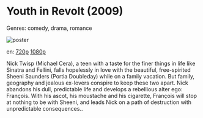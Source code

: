 # Youth in Revolt (2009)

Genres: comedy, drama, romance

![poster](http://image.tmdb.org/t/p/w500/nQ45Ypo7fdgBWGUICyT0XR5RPU6.jpg)

en:
  [720p](magnet:?xt=urn:btih:EC1308D090F7BEAE0B5416D21640557965DB57A8&tr=udp://glotorrents.pw:6969/announce&tr=udp://tracker.opentrackr.org:1337/announce&tr=udp://torrent.gresille.org:80/announce&tr=udp://tracker.openbittorrent.com:80&tr=udp://tracker.coppersurfer.tk:6969&tr=udp://tracker.leechers-paradise.org:6969&tr=udp://p4p.arenabg.ch:1337&tr=udp://tracker.internetwarriors.net:1337)
  [1080p](magnet:?xt=urn:btih:180B1F08C84C7A2E10F18609B3042BFEFB0ABBB6&tr=udp://glotorrents.pw:6969/announce&tr=udp://tracker.opentrackr.org:1337/announce&tr=udp://torrent.gresille.org:80/announce&tr=udp://tracker.openbittorrent.com:80&tr=udp://tracker.coppersurfer.tk:6969&tr=udp://tracker.leechers-paradise.org:6969&tr=udp://p4p.arenabg.ch:1337&tr=udp://tracker.internetwarriors.net:1337)
  


Nick Twisp (Michael Cera), a teen with a taste for the finer things in life like Sinatra and Fellini, falls hopelessly in love with the beautiful, free-spirited Sheeni Saunders (Portia Doubleday) while on a family vacation.  But family, geography and jealous ex-lovers conspire to keep these two apart. Nick abandons his dull, predictable life and develops a rebellious alter ego: François.  With his ascot, his moustache and his cigarette, François will stop at nothing to be with Sheeni, and leads Nick on a path of destruction with unpredictable consequences..